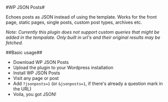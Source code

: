 #WP JSON Posts#

Echoes posts as JSON instead of using the template. Works for the front page, static pages, single posts, custom post types, archives etc.

_Note: Currently this plugin does not support custom queries that might be added in the tempalate. Only built in url's and their original results may be fetched._

##Basic usage##

* Download WP JSON Posts
* Upload the plugin to your Wordpress installation
* Install WP JSON Posts
* Visit any page or post
* Add `?jsonposts=1` (or `&jsonposts=1`, if there's already a question mark in the URL)
* Voila, you got JSON!